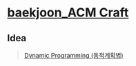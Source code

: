 # [baekjoon_ACM Craft](https://www.acmicpc.net/problem/1005)   
## Idea   
>  <a href="/Notes/다이나믹 프로그래밍" target="_blank">Dynamic Programming (동적계획법)</a>   
>     